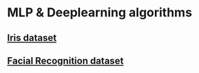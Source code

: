 # MLP & Deeplearning algorithms 

## [Iris dataset](https://archive.ics.uci.edu/ml/machine-learning-databases/iris/) 
## [Facial Recognition dataset](https://www.kaggle.com/c/challenges-in-representation-learning-facial-expression-recognition-challenge/data) 
 
